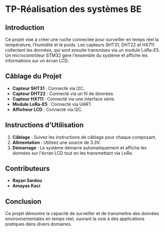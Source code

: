 # TP-Réalisation des systèmes BE

## Introduction

Ce projet vise à créer une ruche connectée pour surveiller en temps réel la température, l'humidité et le poids. Les capteurs SHT31, DHT22 et HX711 collectent les données, qui sont ensuite transmises via un module LoRa-E5. Un microcontrôleur STM32 gère l'ensemble du système et affiche les informations sur un écran LCD.

## Câblage du Projet

- **Capteur SHT31** : Connecté via I2C.
- **Capteur DHT22** : Connecté via un fil de données.
- **Capteur HX711** : Connecté via une interface série.
- **Module LoRa-E5** : Connecté via UART.
- **Afficheur LCD** : Connecté via I2C.

## Instructions d'Utilisation

1. **Câblage** : Suivez les instructions de câblage pour chaque composant.
2. **Alimentation** : Utilisez une source de 3.3V.
3. **Démarrage** : Le système démarre automatiquement et affiche les données sur l'écran LCD tout en les transmettant via LoRa.

## Contributeurs

- **Rayan Sardou**
- **Amayas Kaci**

## Conclusion

Ce projet démontre la capacité de surveiller et de transmettre des données environnementales en temps réel, ouvrant la voie à des applications pratiques dans divers domaines.
